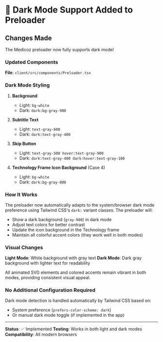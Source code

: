 # 🌙 Dark Mode Support Added to Preloader

## Changes Made

The Medicoz preloader now fully supports dark mode!

### Updated Components

**File**: `client/src/components/Preloader.tsx`

### Dark Mode Styling

1. **Background**
   - Light: `bg-white`
   - Dark: `dark:bg-gray-900`

2. **Subtitle Text**
   - Light: `text-gray-600`
   - Dark: `dark:text-gray-400`

3. **Skip Button**
   - Light: `text-gray-500 hover:text-gray-900`
   - Dark: `dark:text-gray-400 dark:hover:text-gray-100`

4. **Technology Frame Icon Background** (Case 4)
   - Light: `bg-white`
   - Dark: `dark:bg-gray-800`

### How It Works

The preloader now automatically adapts to the system/browser dark mode preference using Tailwind CSS's `dark:` variant classes. The preloader will:

- Show a dark background (`gray-900`) in dark mode
- Adjust text colors for better contrast
- Update the icon background in the Technology frame
- Maintain all colorful accent colors (they work well in both modes)

### Visual Changes

**Light Mode**: White background with gray text
**Dark Mode**: Dark gray background with lighter text for readability

All animated SVG elements and colored accents remain vibrant in both modes, providing consistent visual appeal.

### No Additional Configuration Required

Dark mode detection is handled automatically by Tailwind CSS based on:
- System preference (`prefers-color-scheme: dark`)
- Or manual dark mode toggle (if implemented in the app)

---

**Status**: ✅ Implemented
**Testing**: Works in both light and dark modes
**Compatibility**: All modern browsers
